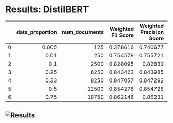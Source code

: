 # Results: DistilBERT
|    |   data_proportion |   num_documents |   Weighted F1 Score |   Weighted Precision Score |   Weighted Recall Score |   Accuracy |
|---:|------------------:|----------------:|--------------------:|---------------------------:|------------------------:|-----------:|
|  0 |             0.005 |             125 |            0.378616 |                   0.740677 |                 0.52064 |    0.52064 |
|  1 |             0.01  |             250 |            0.754579 |                   0.755721 |                 0.7548  |    0.7548  |
|  2 |             0.1   |            2500 |            0.828095 |                   0.82831  |                 0.82812 |    0.82812 |
|  3 |             0.25  |            6250 |            0.843423 |                   0.843985 |                 0.84348 |    0.84348 |
|  4 |             0.33  |            8250 |            0.847057 |                   0.847292 |                 0.84708 |    0.84708 |
|  5 |             0.5   |           12500 |            0.854278 |                   0.854728 |                 0.85432 |    0.85432 |
|  6 |             0.75  |           18750 |            0.862146 |                   0.86231  |                 0.86216 |    0.86216 |
![Results](DistilBERT/plot.png)
---